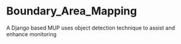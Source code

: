 # Boundary_Area_Mapping
A Django based MUP uses object detection technique to assist and enhance monitoring  
